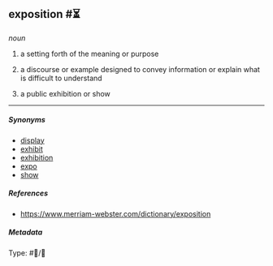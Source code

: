 ## exposition  #⏳

*noun*

1. a setting forth of the meaning or purpose

1. a discourse or example designed to convey information or explain what is difficult to understand

1. a public exhibition or show

---

##### Synonyms

* [display](display.md)
* [exhibit](exhibit.md)
* [exhibition](exhibition.md)
* [expo](expo.md)
* [show](show.md)

##### References

* https://www.merriam-webster.com/dictionary/exposition

##### Metadata

Type: #💬/💬 
